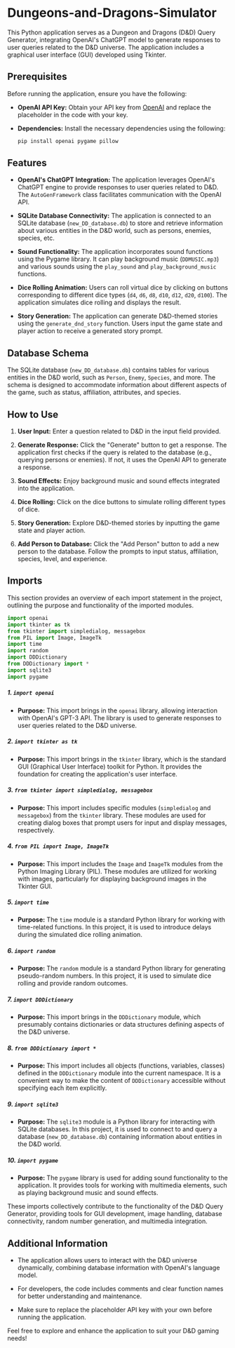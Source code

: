 # Dungeons-and-Dragons-Simulator

This Python application serves as a Dungeon and Dragons (D&D) Query Generator, integrating OpenAI's ChatGPT model to generate responses to user queries related to the D&D universe. The application includes a graphical user interface (GUI) developed using Tkinter.

## Prerequisites

Before running the application, ensure you have the following:

- **OpenAI API Key:** Obtain your API key from [OpenAI](https://beta.openai.com/signup/) and replace the placeholder in the code with your key.

- **Dependencies:** Install the necessary dependencies using the following:
  ```bash
  pip install openai pygame pillow
  ```

## Features

- **OpenAI's ChatGPT Integration:** The application leverages OpenAI's ChatGPT engine to provide responses to user queries related to D&D. The `AutoGenFramework` class facilitates communication with the OpenAI API.

- **SQLite Database Connectivity:** The application is connected to an SQLite database (`new_DD_database.db`) to store and retrieve information about various entities in the D&D world, such as persons, enemies, species, etc.

- **Sound Functionality:** The application incorporates sound functions using the Pygame library. It can play background music (`DDMUSIC.mp3`) and various sounds using the `play_sound` and `play_background_music` functions.

- **Dice Rolling Animation:** Users can roll virtual dice by clicking on buttons corresponding to different dice types (`d4`, `d6`, `d8`, `d10`, `d12`, `d20`, `d100`). The application simulates dice rolling and displays the result.

- **Story Generation:** The application can generate D&D-themed stories using the `generate_dnd_story` function. Users input the game state and player action to receive a generated story prompt.

## Database Schema

The SQLite database (`new_DD_database.db`) contains tables for various entities in the D&D world, such as `Person`, `Enemy`, `Species`, and more. The schema is designed to accommodate information about different aspects of the game, such as status, affiliation, attributes, and species.

## How to Use

1. **User Input:** Enter a question related to D&D in the input field provided.

2. **Generate Response:** Click the "Generate" button to get a response. The application first checks if the query is related to the database (e.g., querying persons or enemies). If not, it uses the OpenAI API to generate a response.

3. **Sound Effects:** Enjoy background music and sound effects integrated into the application.

4. **Dice Rolling:** Click on the dice buttons to simulate rolling different types of dice.

5. **Story Generation:** Explore D&D-themed stories by inputting the game state and player action.

6. **Add Person to Database:** Click the "Add Person" button to add a new person to the database. Follow the prompts to input status, affiliation, species, level, and experience.

## Imports

This section provides an overview of each import statement in the project, outlining the purpose and functionality of the imported modules.

```python
import openai
import tkinter as tk
from tkinter import simpledialog, messagebox
from PIL import Image, ImageTk
import time
import random
import DDDictionary
from DDDictionary import *
import sqlite3
import pygame
  ```

##### 1. `import openai`

- **Purpose:** This import brings in the `openai` library, allowing interaction with OpenAI's GPT-3 API. The library is used to generate responses to user queries related to the D&D universe.

##### 2. `import tkinter as tk`

- **Purpose:** This import brings in the `tkinter` library, which is the standard GUI (Graphical User Interface) toolkit for Python. It provides the foundation for creating the application's user interface.

##### 3. `from tkinter import simpledialog, messagebox`

- **Purpose:** This import includes specific modules (`simpledialog` and `messagebox`) from the `tkinter` library. These modules are used for creating dialog boxes that prompt users for input and display messages, respectively.

##### 4. `from PIL import Image, ImageTk`

- **Purpose:** This import includes the `Image` and `ImageTk` modules from the Python Imaging Library (PIL). These modules are utilized for working with images, particularly for displaying background images in the Tkinter GUI.

##### 5. `import time`

- **Purpose:** The `time` module is a standard Python library for working with time-related functions. In this project, it is used to introduce delays during the simulated dice rolling animation.

##### 6. `import random`

- **Purpose:** The `random` module is a standard Python library for generating pseudo-random numbers. In this project, it is used to simulate dice rolling and provide random outcomes.

##### 7. `import DDDictionary`

- **Purpose:** This import brings in the `DDDictionary` module, which presumably contains dictionaries or data structures defining aspects of the D&D universe. 

##### 8. `from DDDictionary import *`

- **Purpose:** This import includes all objects (functions, variables, classes) defined in the `DDDictionary` module into the current namespace. It is a convenient way to make the content of `DDDictionary` accessible without specifying each item explicitly.

##### 9. `import sqlite3`

- **Purpose:** The `sqlite3` module is a Python library for interacting with SQLite databases. In this project, it is used to connect to and query a database (`new_DD_database.db`) containing information about entities in the D&D world.

##### 10. `import pygame`

- **Purpose:** The `pygame` library is used for adding sound functionality to the application. It provides tools for working with multimedia elements, such as playing background music and sound effects.

These imports collectively contribute to the functionality of the D&D Query Generator, providing tools for GUI development, image handling, database connectivity, random number generation, and multimedia integration.

## Additional Information

- The application allows users to interact with the D&D universe dynamically, combining database information with OpenAI's language model.

- For developers, the code includes comments and clear function names for better understanding and maintenance.

- Make sure to replace the placeholder API key with your own before running the application.

Feel free to explore and enhance the application to suit your D&D gaming needs!
